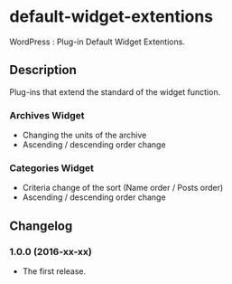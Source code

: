 # default-widget-extentions
WordPress : Plug-in Default Widget Extentions. 

## Description

Plug-ins that extend the standard of the widget function.

### Archives Widget

- Changing the units of the archive
- Ascending / descending order change

### Categories Widget

- Criteria change of the sort (Name order / Posts order)
- Ascending / descending order change

## Changelog

### 1.0.0 (2016-xx-xx)

- The first release.